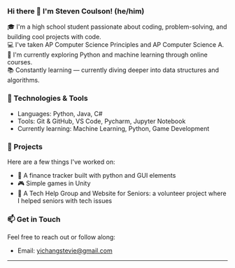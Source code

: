 ### Hi there 👋 I'm Steven Coulson! (he/him)

🎓 I'm a high school student passionate about coding, problem-solving, and building cool projects with code.  
💻 I've taken AP Computer Science Principles and AP Computer Science A.  
🚀 I'm currently exploring Python and machine learning through online courses.   
📚 Constantly learning — currently diving deeper into data structures and algorithms.

### 🔧 Technologies & Tools
- Languages: Python, Java, C#
- Tools: Git & GitHub, VS Code, Pycharm, Jupyter Notebook
- Currently learning: Machine Learning, Python, Game Development

### 📂 Projects
Here are a few things I've worked on:
- 🔢 A finance tracker built with python and GUI elements
- 🎮 Simple games in Unity
- 👵 A Tech Help Group and Website for Seniors: a volunteer project where I helped seniors with tech issues

### 📫 Get in Touch
Feel free to reach out or follow along:
- Email: yichangstevie@gmail.com

---
